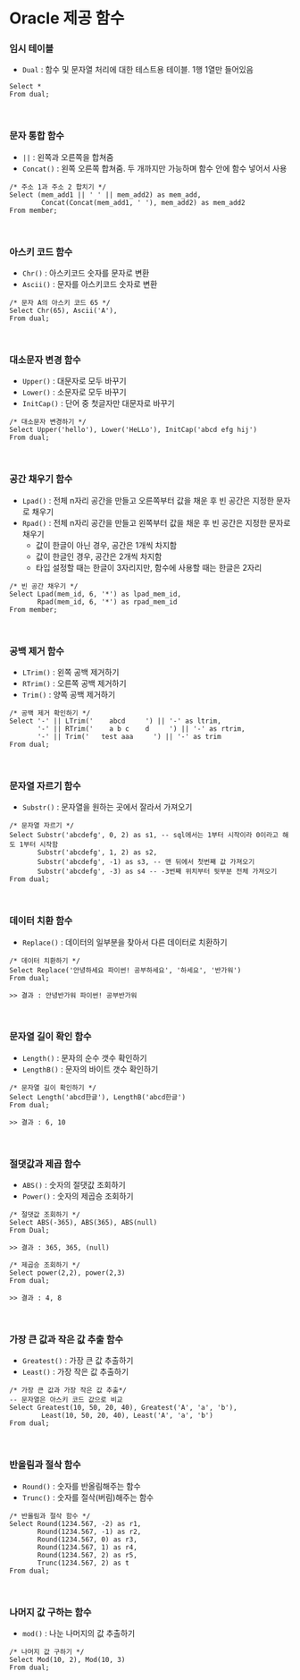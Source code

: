# Oracle 제공 함수

### 임시 테이블

-   `Dual` : 함수 및 문자열 처리에 대한 테스트용 테이블. 1행 1열만 들어있음

```
Select *
From dual;
```

<br>

### 문자 통합 함수

-   `||` : 왼쪽과 오른쪽을 합쳐줌
-   `Concat()` : 왼쪽 오른쪽 합쳐줌. 두 개까지만 가능하며 함수 안에 함수 넣어서 사용

```
/* 주소 1과 주소 2 합치기 */
Select (mem_add1 || ' ' || mem_add2) as mem_add,
        Concat(Concat(mem_add1, ' '), mem_add2) as mem_add2  
From member;
```

<br>

### 아스키 코드 함수

-   `Chr()` : 아스키코드 숫자를 문자로 변환
-   `Ascii()` : 문자를 아스키코드 숫자로 변환

```
/* 문자 A의 아스키 코드 65 */
Select Chr(65), Ascii('A'),
From dual;
```

<br>

### 대소문자 변경 함수

-   `Upper()` : 대문자로 모두 바꾸기
-   `Lower()` : 소문자로 모두 바꾸기
-   `InitCap()` : 단어 중 첫글자만 대문자로 바꾸기

```
/* 대소문자 변경하기 */
Select Upper('hello'), Lower('HeLLo'), InitCap('abcd efg hij')
From dual;
```

<br>

### 공간 채우기 함수

-   `Lpad()` : 전체 n자리 공간을 만들고 오른쪽부터 값을 채운 후 빈 공간은 지정한 문자로 채우기
-   `Rpad()` : 전체 n자리 공간을 만들고 왼쪽부터 값을 채운 후 빈 공간은 지정한 문자로 채우기
    -   값이 한글이 아닌 경우, 공간은 1개씩 차지함
    -   값이 한글인 경우, 공간은 2개씩 차지함
    -   타입 설정할 때는 한글이 3자리지만, 함수에 사용할 때는 한글은 2자리

```
/* 빈 공간 채우기 */
Select Lpad(mem_id, 6, '*') as lpad_mem_id,
       Rpad(mem_id, 6, '*') as rpad_mem_id
From member;
```

<br>

### 공백 제거 함수

-   `LTrim()` : 왼쪽 공백 제거하기
-   `RTrim()` : 오른쪽 공백 제거하기
-   `Trim()` : 양쪽 공백 제거하기

```
/* 공백 제거 확인하기 */
Select '-' || LTrim('    abcd     ') || '-' as ltrim,
       '-' || RTrim('    a b c    d     ') || '-' as rtrim,
       '-' || Trim('   test aaa     ') || '-' as trim
From dual;
```

<br>

### 문자열 자르기 함수

-   `Substr()` : 문자열을 원하는 곳에서 잘라서 가져오기

```
/* 문자열 자르기 */
Select Substr('abcdefg', 0, 2) as s1, -- sql에서는 1부터 시작이라 0이라고 해도 1부터 시작함
       Substr('abcdefg', 1, 2) as s2,
       Substr('abcdefg', -1) as s3, -- 맨 뒤에서 첫번째 값 가져오기
       Substr('abcdefg', -3) as s4 -- -3번째 위치부터 뒷부분 전체 가져오기
From dual;
```

<br>

### 데이터 치환 함수

-   `Replace()` : 데이터의 일부분을 찾아서 다른 데이터로 치환하기

```
/* 데이터 치환하기 */
Select Replace('안녕하세요 파이썬! 공부하세요', '하세요', '반가워')
From dual;

>> 결과 : 안녕반가워 파이썬! 공부반가워
```

<br>

### 문자열 길이 확인 함수

-   `Length()` : 문자의 순수 갯수 확인하기
-   `LengthB()` : 문자의 바이트 갯수 확인하기

```
/* 문자열 길이 확인하기 */
Select Length('abcd한글'), LengthB('abcd한글')
From dual;

>> 결과 : 6, 10
```

<br>

### 절댓값과 제곱 함수

-   `ABS()` : 숫자의 절댓값 조회하기
-   `Power()` : 숫자의 제곱승 조회하기

```
/* 절댓값 조회하기 */
Select ABS(-365), ABS(365), ABS(null)
From Dual;

>> 결과 : 365, 365, (null)

/* 제곱승 조회하기 */
Select power(2,2), power(2,3)
From dual;

>> 결과 : 4, 8
```

<br>

### 가장 큰 값과 작은 값 추출 함수

-   `Greatest()` : 가장 큰 값 추출하기
-   `Least()` : 가장 작은 값 추출하기

```
/* 가장 큰 값과 가장 작은 값 추출*/
-- 문자열은 아스키 코드 값으로 비교
Select Greatest(10, 50, 20, 40), Greatest('A', 'a', 'b'),
        Least(10, 50, 20, 40), Least('A', 'a', 'b')   
From dual;
```

<br>

### 반올림과 절삭 함수

-   `Round()` : 숫자를 반올림해주는 함수
-   `Trunc()` : 숫자를 절삭(버림)해주는 함수

```
/* 반올림과 절삭 함수 */
Select Round(1234.567, -2) as r1,
       Round(1234.567, -1) as r2,
       Round(1234.567, 0) as r3,
       Round(1234.567, 1) as r4,
       Round(1234.567, 2) as r5,
       Trunc(1234.567, 2) as t
From dual;
```

<br>

### 나머지 값 구하는 함수

-   `mod()` : 나눈 나머지의 값 추출하기

```
/* 나머지 값 구하기 */
Select Mod(10, 2), Mod(10, 3)
From dual;
```